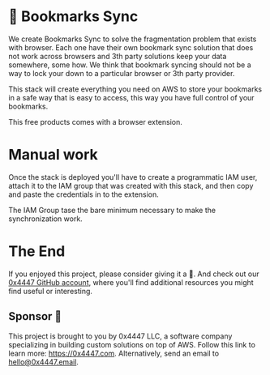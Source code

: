# 🧿 Bookmarks Sync

We create Bookmarks Sync to solve the fragmentation problem that exists with browser. Each one have their own bookmark sync solution that does not work across browsers and 3th party solutions keep your data somewhere, some how. We think that bookmark syncing should not be a way to lock your down to a particular browser or 3th party provider. 

This stack will create everything you need on AWS to store your bookmarks in a safe way that is easy to access, this way you have full control of your bookmarks. 

This free products comes with a browser extension.

# Manual work

Once the stack is deployed you'll have to create a programmatic IAM user, attach it to the IAM group that was created with this stack, and then copy and paste the credentials in to the extension. 

The IAM Group tase the bare minimum necessary to make the synchronization work.

# The End

If you enjoyed this project, please consider giving it a 🌟. And check out our [0x4447 GitHub account](https://github.com/0x4447), where you'll find additional resources you might find useful or interesting.

## Sponsor 🎊

This project is brought to you by 0x4447 LLC, a software company specializing in building custom solutions on top of AWS. Follow this link to learn more: https://0x4447.com. Alternatively, send an email to [hello@0x4447.email](mailto:hello@0x4447.email?Subject=Hello%20From%20Repo&Body=Hi%2C%0A%0AMy%20name%20is%20NAME%2C%20and%20I%27d%20like%20to%20get%20in%20touch%20with%20someone%20at%200x4447.%0A%0AI%27d%20like%20to%20discuss%20the%20following%20topics%3A%0A%0A-%20LIST_OF_TOPICS_TO_DISCUSS%0A%0ASome%20useful%20information%3A%0A%0A-%20My%20full%20name%20is%3A%20FIRST_NAME%20LAST_NAME%0A-%20My%20time%20zone%20is%3A%20TIME_ZONE%0A-%20My%20working%20hours%20are%20from%3A%20TIME%20till%20TIME%0A-%20My%20company%20name%20is%3A%20COMPANY%20NAME%0A-%20My%20company%20website%20is%3A%20https%3A%2F%2F%0A%0ABest%20regards.).

